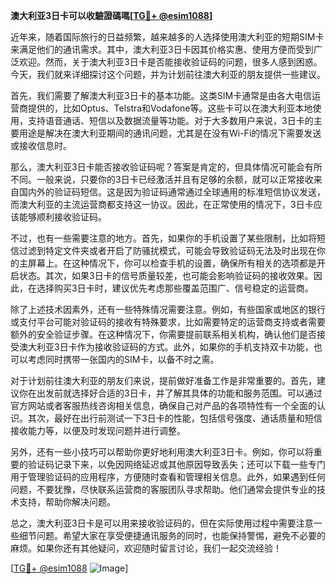 **澳大利亚3日卡可以收驗證碼嗎[[TG💪+ @esim1088](https://t.me/s/esim1088)]**

近年来，随着国际旅行的日益频繁，越来越多的人选择使用澳大利亚的短期SIM卡来满足他们的通讯需求。其中，澳大利亚3日卡因其价格实惠、使用方便而受到广泛欢迎。然而，关于澳大利亚3日卡是否能接收验证码的问题，很多人感到困惑。今天，我们就来详细探讨这个问题，并为计划前往澳大利亚的朋友提供一些建议。

首先，我们需要了解澳大利亚3日卡的基本功能。这类SIM卡通常是由各大电信运营商提供的，比如Optus、Telstra和Vodafone等。这些卡可以在澳大利亚本地使用，支持语音通话、短信以及数据流量等功能。对于大多数用户来说，3日卡的主要用途是解决在澳大利亚期间的通讯问题，尤其是在没有Wi-Fi的情况下需要发送或接收信息时。

那么，澳大利亚3日卡能否接收验证码呢？答案是肯定的，但具体情况可能会有所不同。一般来说，只要你的3日卡已经激活并且有足够的余额，就可以正常接收来自国内外的验证码短信。这是因为验证码通常通过全球通用的标准短信协议发送，而澳大利亚的主流运营商都支持这一协议。因此，在正常使用的情况下，3日卡应该能够顺利接收验证码。

不过，也有一些需要注意的地方。首先，如果你的手机设置了某些限制，比如将短信过滤到特定文件夹或者开启了防骚扰模式，可能会导致验证码无法及时出现在你的主屏幕上。在这种情况下，你可以检查手机的设置，确保所有相关的选项都是开启状态。其次，如果3日卡的信号质量较差，也可能会影响验证码的接收效果。因此，在选择购买3日卡时，建议优先考虑那些覆盖范围广、信号稳定的运营商。

除了上述技术因素外，还有一些特殊情况需要注意。例如，有些国家或地区的银行或支付平台可能对验证码的接收有特殊要求，比如需要特定的运营商支持或者需要额外的安全验证步骤。在这种情况下，你需要提前联系相关机构，确认他们是否接受澳大利亚3日卡作为接收验证码的方式。此外，如果你的手机支持双卡功能，也可以考虑同时携带一张国内的SIM卡，以备不时之需。

对于计划前往澳大利亚的朋友们来说，提前做好准备工作是非常重要的。首先，建议你在出发前就选择好合适的3日卡，并了解其具体的功能和服务范围。可以通过官方网站或者客服热线咨询相关信息，确保自己对产品的各项特性有一个全面的认识。其次，最好在出行前测试一下3日卡的性能，包括信号强度、通话质量和短信接收能力等，以便及时发现问题并进行调整。

另外，还有一些小技巧可以帮助你更好地利用澳大利亚3日卡。例如，你可以将重要的验证码记录下来，以免因网络延迟或其他原因导致丢失；还可以下载一些专门用于管理验证码的应用程序，方便随时查看和管理相关信息。此外，如果遇到任何问题，不要犹豫，尽快联系运营商的客服团队寻求帮助。他们通常会提供专业的技术支持，帮助你解决问题。

总之，澳大利亚3日卡是可以用来接收验证码的，但在实际使用过程中需要注意一些细节问题。希望大家在享受便捷通讯服务的同时，也能保持警惕，避免不必要的麻烦。如果你还有其他疑问，欢迎随时留言讨论，我们一起交流经验！

[[TG💪+ @esim1088](https://t.me/s/esim1088) ![Image](https://i.postimg.cc/4NQfJmqS/Snipaste-2025-05-13-00-14-12.png)]